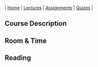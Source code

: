 
| [Home](index.md) | [Lectures](lectures.md) | [Assignments](assignments.md) | [Quizes](quizes.md) | 

## Course Description



## Room & Time



## Reading 

